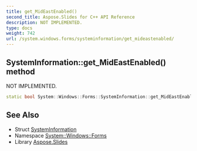 ```yaml
---
title: get_MidEastEnabled()
second_title: Aspose.Slides for C++ API Reference
description: NOT IMPLEMENTED.
type: docs
weight: 742
url: /system.windows.forms/systeminformation/get_mideastenabled/
---
```

## SystemInformation::get_MidEastEnabled() method


NOT IMPLEMENTED.

```cpp
static bool System::Windows::Forms::SystemInformation::get_MidEastEnabled()
```


## See Also

* Struct [SystemInformation](../)
* Namespace [System::Windows::Forms](../../)
* Library [Aspose.Slides](../../../)